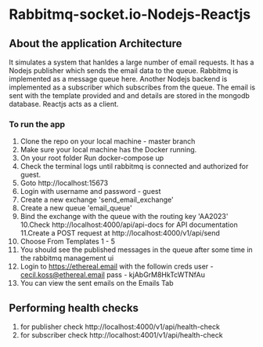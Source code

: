 # Rabbitmq-socket.io-Nodejs-Reactjs


## About the application Architecture
It simulates a system that hanldes a large number of email requests. It has a Nodejs publisher which sends the email data  to the queue. Rabbitmq is implemented as a message queue here. Another Nodejs backend is implemented as a subscriber which subscribes from the queue. The email is sent with the template provided and and details are stored in the mongodb database.
Reactjs acts as a client.



### To run the app
1. Clone the repo on your local machine - master branch </br> 
2. Make sure your local machine has the Docker running.
3. On your root folder Run docker-compose up </br> 
4. Check the terminal logs until  rabbitmq is connected and authorized for guest. 
5. Goto http://localhost:15673
6. Login with username and password - guest 
7. Create a new exchange  'send_email_exchange'
8. Create a new queue 'email_queue'
9. Bind the exchange with the queue with the routing key 'AA2023' 
10.Check http://localhost:4000/api/api-docs for API documentation
11.Create a POST request at http://localhost:4000/v1/api/send
12. Choose From Templates 1 - 5
13. You should see the published messages in the queue after some time in the rabbitmq management ui
14. Login to https://ethereal.email with the followin creds
        user - cecil.koss@ethereal.email
        pass - kjAbGrM8HkTcWTNfAu
15. You can view the sent emails on the Emails Tab




## Performing health checks 

1. for publisher check http://localhost:4000/v1/api/health-check </br>
2. for subscriber check http://localhost:4001/v1/api/health-check
